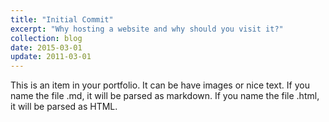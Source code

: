 ```yaml
---
title: "Initial Commit"
excerpt: "Why hosting a website and why should you visit it?"
collection: blog
date: 2015-03-01
update: 2011-03-01
---
```

This is an item in your portfolio. 
It can be have images or nice text. 
If you name the file .md, it will be parsed as markdown. 
If you name the file .html, it will be parsed as HTML. 
